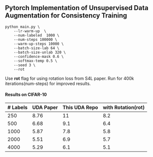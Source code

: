 ## Pytorch Implementation of Unsupervised Data Augmentation for Consistency Training

```
python main.py \
    --lr-warm-up  \
    --num-labeled  1000 \
    --num-steps 100000 \
    --warm-up-steps 10000 \
    --batch-size-lab 64 \
    --batch-size-unlab 320 \
    --confidence-mask 0.6 \
    --softmax-temp 0.5 \
    --seed 3 \
    --rot 
```

Use **rot** flag for using rotation loss from S4L paper.
Run for 400k iterations(num-steps) for improved results.  

#### Results on CIFAR-10

| # Labels                   |  UDA Paper |  This UDA Repo  | with Rotation(rot) |
| -----------------          | ----  | ----- | ---- |
| 250                        | 8.76  | 11    |  8.2 |
| 500                        | 6.68  | 9.1   |  6.4 |
| 1000                       | 5.87  | 7.8   |  5.8 |
| 2000                       | 5.51  | 6.9   |  5.7 |
| 4000                       | 5.29  | 6.1   |  5.1 |

